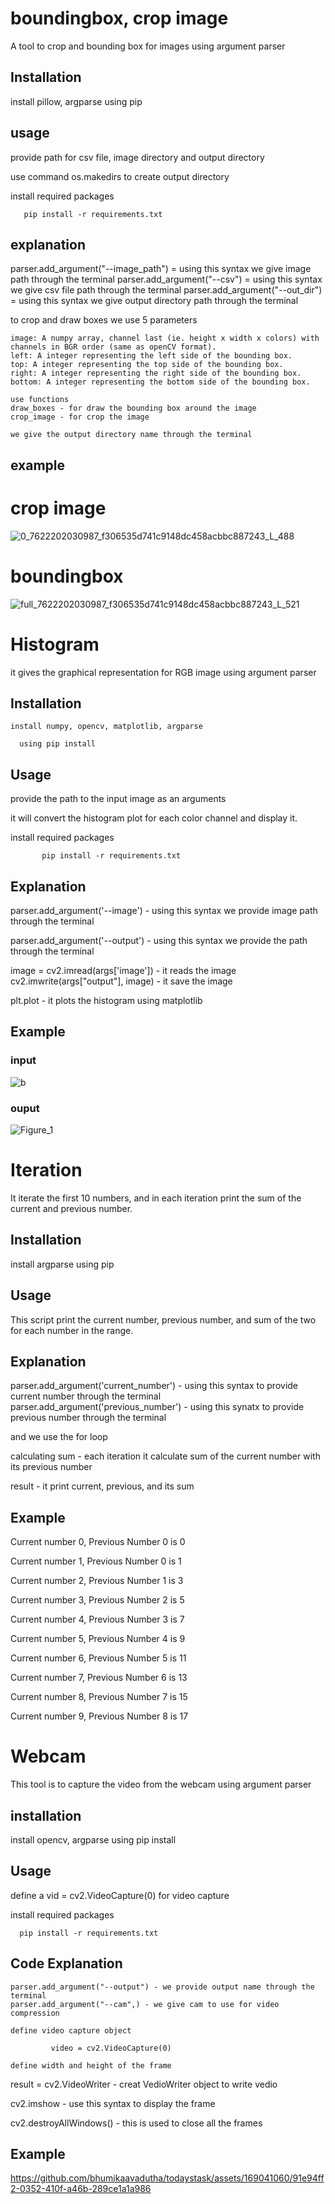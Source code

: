 # boundingbox, crop image

 A tool to crop and bounding box for images using argument parser 
 
## Installation

 install pillow, argparse 
 using pip 

 ## usage

  provide path for csv file, image directory and output directory
  
  use command os.makedirs to create output directory
  
  install required packages

       pip install -r requirements.txt
       
## explanation
   parser.add_argument("--image_path") = using this syntax we give image path through the terminal
   parser.add_argument("--csv") = using this syntax we give csv file path through the terminal
   parser.add_argument("--out_dir") = using this syntax we give output directory path through the terminal

   to crop and draw boxes we use 5 parameters 

   
    image: A numpy array, channel last (ie. height x width x colors) with channels in BGR order (same as openCV format).
    left: A integer representing the left side of the bounding box.
    top: A integer representing the top side of the bounding box.
    right: A integer representing the right side of the bounding box.
    bottom: A integer representing the bottom side of the bounding box.

    use functions 
    draw_boxes - for draw the bounding box around the image
    crop_image - for crop the image 

    we give the output directory name through the terminal 
    
  ## example
  
  # crop image
 ![0_7622202030987_f306535d741c9148dc458acbbc887243_L_488](https://github.com/bhumikaavadutha/todaystask/assets/169041060/9505316c-60a1-4910-9c4a-53ca587c35b5)

   # boundingbox

 ![full_7622202030987_f306535d741c9148dc458acbbc887243_L_521](https://github.com/bhumikaavadutha/todaystask/assets/169041060/e33418d0-7978-48f0-b4f9-c6f45b34f6b6)





 # Histogram

  it gives the graphical representation for RGB image using argument parser 

 ## Installation 

    install numpy, opencv, matplotlib, argparse 

      using pip install

 ## Usage

   provide the path to the input image as an arguments

   it will convert the histogram plot for each color channel and display it.

   install required packages

           pip install -r requirements.txt

 ## Explanation
 parser.add_argument('--image') - using this syntax we provide image path through the terminal

 parser.add_argument('--output') - using this syntax we provide the path through the terminal


  image = cv2.imread(args['image']) - it reads the image 
  cv2.imwrite(args["output"], image) - it save the image

   plt.plot - it plots the histogram using matplotlib 

## Example

 ### input

 ![b](https://github.com/bhumikaavadutha/todaystask/assets/169041060/f5d6cf4f-0776-47d7-99bb-a4af81cfc5e9)
 
 ### ouput

  
 ![Figure_1](https://github.com/bhumikaavadutha/todaystask/assets/169041060/c6fb4992-74b9-4e32-a3b0-11750682018a)






# Iteration

 It iterate the first 10 numbers, and in each iteration print the sum of the current and previous number.

## Installation

install argparse using pip

## Usage

  This script print the current number, previous number, and sum of the two for each number in the range.

## Explanation

  
  parser.add_argument('current_number') - using this syntax to provide current number through the terminal
  parser.add_argument('previous_number') - using this synatx to provide previous number through the terminal

  and we use the for loop

  calculating sum - each iteration it calculate sum of the current number with its previous number

  result - it print current, previous, and its sum

## Example

Current number 0, Previous Number 0 is 0

Current number 1, Previous Number 0 is 1

Current number 2, Previous Number 1 is 3

Current number 3, Previous Number 2 is 5

Current number 4, Previous Number 3 is 7

Current number 5, Previous Number 4 is 9

Current number 6, Previous Number 5 is 11

Current number 7, Previous Number 6 is 13

Current number 8, Previous Number 7 is 15

Current number 9, Previous Number 8 is 17




# Webcam

 This tool is to capture the video from the webcam using argument parser 

## installation

  install opencv, argparse using pip install

## Usage 

 define a vid = cv2.VideoCapture(0) for video capture

 install required packages

      pip install -r requirements.txt

 ## Code Explanation

    parser.add_argument("--output") - we provide output name through the terminal
    parser.add_argument("--cam",) - we give cam to use for video compression

    define video capture object

             video = cv2.VideoCapture(0)

    define width and height of the frame
    
   result = cv2.VideoWriter - creat VedioWriter object to write vedio
    
   cv2.imshow - use this syntax to display the frame

   cv2.destroyAllWindows() - this is used to close all the frames


    


  ## Example



 



  https://github.com/bhumikaavadutha/todaystask/assets/169041060/91e94ff2-0352-410f-a46b-289ce1a1a986




    
   
         
  

 

  
 

 


  






 
 





  



